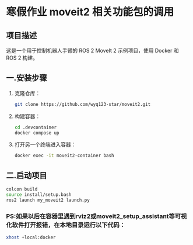 # 寒假作业 moveit2 相关功能包的调用

## 项目描述
这是一个用于控制机器人手臂的 ROS 2 MoveIt 2 示例项目，使用 Docker 和 ROS 2 构建。

## 一.安装步骤

1. 克隆仓库：
    ```bash
    git clone https://github.com/wyq123-star/moveit2.git
    ```

2. 构建容器：
    ```bash
    cd .devcontainer
    docker compose up
    ```
    

3. 打开另一个终端进入容器：
    ```bash
    docker exec -it moveit2-container bash
    ```

## 二.启动项目

```bash
colcon build
source install/setup.bash
ros2 launch my_moveit2 launch.py
```

### PS:如果以后在容器里遇到rviz2或moveit2_setup_assistant等可视化软件打开报错，在本地目录运行以下代码：

```bash
xhost +local:docker
```

